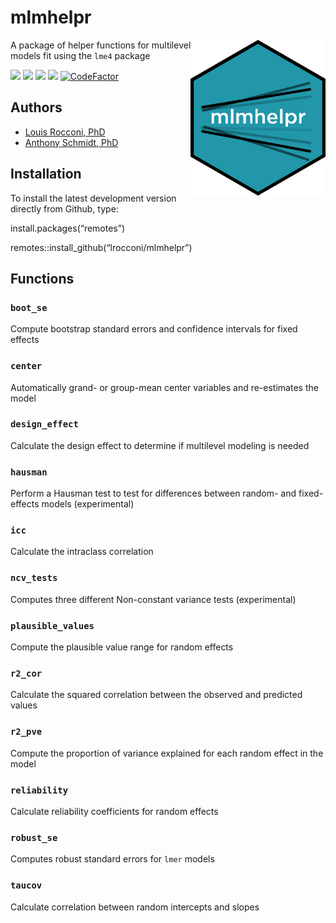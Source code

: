 
# mlmhelpr

<img src="man/figures/mlmhelpr_hex.png" align="right" height=250/>

A package of helper functions for multilevel models fit using the `lme4`
package

<!-- README.md is generated from README.Rmd. Please edit README.Rmd only -->
<!-- badges: start -->

[![](https://www.r-pkg.org/badges/version/mlmhelpr?color=red)](https://cran.r-project.org/package=mlmhelpr)
[![](https://img.shields.io/badge/status-under%20development-orange.svg)](https://github.com/lrocconi/mlmhelpr)
[![](https://img.shields.io/badge/devel%20version-0.1.0-blue.svg)](https://github.com/lrocconi/mlmhelpr)
[![](https://img.shields.io/github/last-commit/lrocconi/mlmhelpr.svg)](https://github.com/lrocconi/mlmhelpr/commits/main)
[![CodeFactor](https://www.codefactor.io/repository/github/lrocconi/mlmhelpr/badge)](https://www.codefactor.io/repository/github/lrocconi/mlmhelpr)

<!-- badges: end -->

## Authors

- [Louis Rocconi, PhD](https://lrocconi.github.io/)
- [Anthony Schmidt, PhD](https://www.anthonyschmidt.co/)

## Installation

To install the latest development version directly from Github, type:

install.packages(“remotes”)

remotes::install_github(“lrocconi/mlmhelpr”)

## Functions

### `boot_se`

Compute bootstrap standard errors and confidence intervals for fixed
effects

### `center`

Automatically grand- or group-mean center variables and re-estimates the
model

### `design_effect`

Calculate the design effect to determine if multilevel modeling is
needed

### `hausman`

Perform a Hausman test to test for differences between random- and
fixed-effects models (experimental)

### `icc`

Calculate the intraclass correlation

### `ncv_tests`

Computes three different Non-constant variance tests (experimental)

### `plausible_values`

Compute the plausible value range for random effects

### `r2_cor`

Calculate the squared correlation between the observed and predicted
values

### `r2_pve`

Compute the proportion of variance explained for each random effect in
the model

### `reliability`

Calculate reliability coefficients for random effects

### `robust_se`

Computes robust standard errors for `lmer` models

### `taucov`

Calculate correlation between random intercepts and slopes
